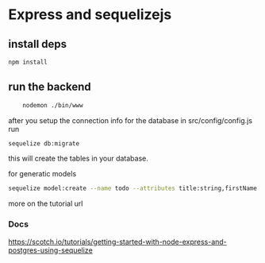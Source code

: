 # Express and sequelizejs 

## install deps
```sh
npm install
```
## run the backend
```sh
    nodemon ./bin/www
```

after you setup the connection info for the database in src/config/config.js run
```sh
sequelize db:migrate
```
this will create the tables in your database.

for generatic models 
```sh 
sequelize model:create --name todo --attributes title:string,firstName:string,lastName:string,email:string
``` 
more on the tutorial url
### Docs
https://scotch.io/tutorials/getting-started-with-node-express-and-postgres-using-sequelize
